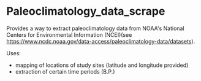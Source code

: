 # Paleoclimatology_data_scrape
Provides a way to extract paleoclimatology data from NOAA's National Centers for Environmental Information (NCEI)(see https://www.ncdc.noaa.gov/data-access/paleoclimatology-data/datasets).  

Uses:
- mapping of locations of study sites (latitude and longitude provided)
- extraction of certain time periods (B.P.)


